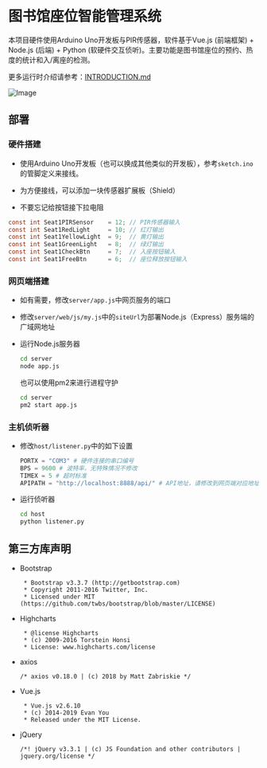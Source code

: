 # 图书馆座位智能管理系统

本项目硬件使用Arduino Uno开发板与PIR传感器，软件基于Vue.js (前端框架) + Node.js (后端) + Python (软硬件交互侦听)。主要功能是图书馆座位的预约、热度的统计和入/离座的检测。

更多运行时介绍请参考：[INTRODUCTION.md](https://github.com/z0gSh1u/lib-seat-manage/blob/master/INTRODUCTION.md)

![Image](https://s2.ax1x.com/2019/10/09/uo9ckT.jpg)

## 部署

### 硬件搭建

- 使用Arduino Uno开发板（也可以换成其他类似的开发板），参考`sketch.ino`的管脚定义来接线。

- 为方便接线，可以添加一块传感器扩展板（Shield）
- 不要忘记给按钮接下拉电阻

```c
const int Seat1PIRSensor 	= 12; // PIR传感器输入
const int Seat1RedLight 	= 10; // 红灯输出
const int Seat1YellowLight 	= 9;  // 黄灯输出
const int Seat1GreenLight 	= 8;  // 绿灯输出
const int Seat1CheckBtn 	= 7;  // 入座按钮输入
const int Seat1FreeBtn 		= 6;  // 座位释放按钮输入
```

### 网页端搭建

- 如有需要，修改`server/app.js`中网页服务的端口

- 修改`server/web/js/my.js`中的`siteUrl`为部署Node.js（Express）服务端的广域网地址

- 运行Node.js服务器

  ```bash
  cd server
  node app.js
  ```

  也可以使用pm2来进行进程守护

  ```bash
  cd server
  pm2 start app.js
  ```

### 主机侦听器

- 修改`host/listener.py`中的如下设置

  ```python
  PORTX = "COM3" # 硬件连接的串口编号
  BPS = 9600 # 波特率，无特殊情况不修改
  TIMEX = 5 # 超时标准
  APIPATH = "http://localhost:8888/api/" # API地址，请修改到网页端对应地址
  ```

- 运行侦听器

  ```bash
  cd host
  python listener.py
  ```

## 第三方库声明

- Bootstrap

  ```
   * Bootstrap v3.3.7 (http://getbootstrap.com)
   * Copyright 2011-2016 Twitter, Inc.
   * Licensed under MIT (https://github.com/twbs/bootstrap/blob/master/LICENSE)
  ```

- Highcharts

  ```
   * @license Highcharts
   * (c) 2009-2016 Torstein Honsi
   * License: www.highcharts.com/license
  ```

- axios

  ```
  /* axios v0.18.0 | (c) 2018 by Matt Zabriskie */
  ```

- Vue.js

  ```
   * Vue.js v2.6.10
   * (c) 2014-2019 Evan You
   * Released under the MIT License.
  ```

- jQuery

  ```
  /*! jQuery v3.3.1 | (c) JS Foundation and other contributors | jquery.org/license */
  ```

  
